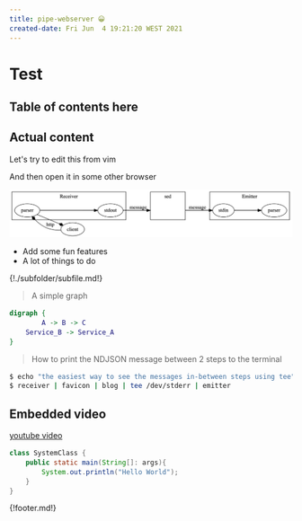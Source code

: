 ```yaml
---
title: pipe-webserver 😀
created-date: Fri Jun  4 19:21:20 WEST 2021
---
```


# Test

## Table of contents here

<div class="toc"></div>

## Actual content

Let's try to edit this from vim 

And then open it in some other browser

![image1](example.png)

* Add some fun features
* A lot of things to do

{!./subfolder/subfile.md!}

> A simple graph

````dot
digraph {
        A -> B -> C
	Service_B -> Service_A
}
````

> How to print the NDJSON message between 2 steps to the terminal

````bash
$ echo "the easiest way to see the messages in-between steps using tee"
$ receiver | favicon | blog | tee /dev/stderr | emitter
````

## Embedded video
[youtube video](https://www.youtube.com/watch?v=UrYPbF8_xNk)

````java
class SystemClass {
	public static main(String[]: args){
		System.out.println("Hello World");
	}
}
````


{!footer.md!}
